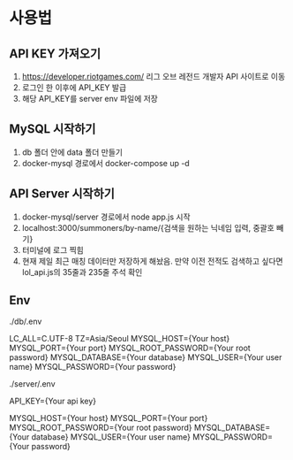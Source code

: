 # 사용법
## API KEY 가져오기
1. https://developer.riotgames.com/ 리그 오브 레전드 개발자 API 사이트로 이동 
2. 로그인 한 이후에 API_KEY 발급
3. 해당 API_KEY를 server env 파일에 저장

## MySQL 시작하기
1. db 폴더 안에 data 폴더 만들기
2. docker-mysql 경로에서 docker-compose up -d

## API Server 시작하기
1. docker-mysql/server 경로에서 node app.js 시작
2. localhost:3000/summoners/by-name/{검색을 원하는 닉네임 입력, 중괄호 빼기}
3. 터미널에 로그 찍힘
4. 현재 제일 최근 매칭 데이터만 저장하게 해놨음. 만약 이전 전적도 검색하고 싶다면 lol_api.js의 35줄과 235줄 주석 확인

## Env

./db/.env

LC_ALL=C.UTF-8
TZ=Asia/Seoul
MYSQL_HOST={Your host}
MYSQL_PORT={Your port}
MYSQL_ROOT_PASSWORD={Your root password}
MYSQL_DATABASE={Your database}
MYSQL_USER={Your user name}
MYSQL_PASSWORD={Your password}

./server/.env

API_KEY={Your api key}

MYSQL_HOST={Your host}
MYSQL_PORT={Your port}
MYSQL_ROOT_PASSWORD={Your root password}
MYSQL_DATABASE={Your database}
MYSQL_USER={Your user name}
MYSQL_PASSWORD={Your password}
